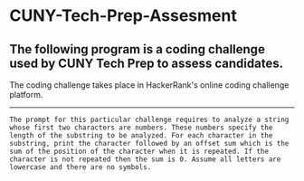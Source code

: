 # CUNY-Tech-Prep-Assesment

## The following program is a coding challenge used by CUNY Tech Prep to assess candidates.

The coding challenge takes place in HackerRank's online coding challenge platform.

***

`The prompt for this particular challenge requires to analyze a string whose first two
characters are numbers. These numbers specify the length of the substring to be analyzed. For each character in the substring, print the character followed by an offset sum which is the sum of the position of the character when it is repeated. If the character is not repeated then the sum is 0. Assume
all letters are lowercase and there are no symbols.`
